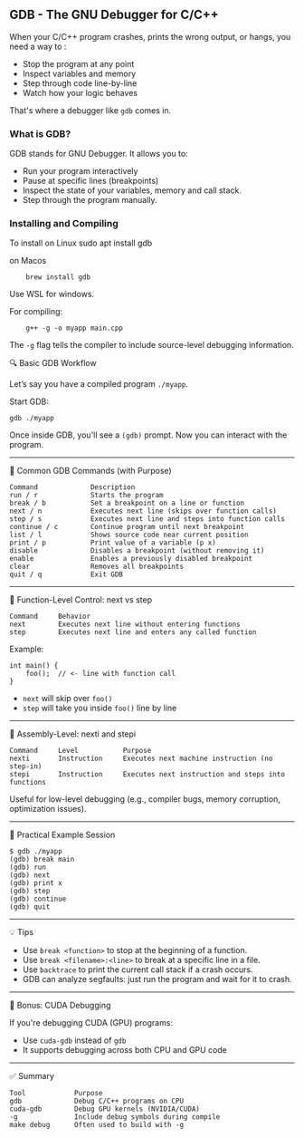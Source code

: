 ## GDB - The GNU Debugger for C/C++

When your C/C++ program crashes, prints the wrong output, or hangs, you need a way to :

- Stop the program at any point
- Inspect variables and memory
- Step through code line-by-line
- Watch how your logic behaves

That's where a debugger like `gdb` comes in.


### What is GDB?

GDB stands for GNU Debugger. It allows you to:
- Run your program interactively
- Pause at specific lines (breakpoints)
- Inspect the state of your variables, memory and call stack.
- Step through the program manually.


### Installing and Compiling

To install on Linux
        sudo apt install gdb

on Macos

        brew install gdb


Use WSL for windows.


For compiling:

        g++ -g -o myapp main.cpp

The `-g` flag tells the compiler to include source-level debugging information.

🔍 Basic GDB Workflow

Let’s say you have a compiled program `./myapp`.

Start GDB:

    gdb ./myapp

Once inside GDB, you'll see a `(gdb)` prompt. Now you can interact with the program.

---

🧭 Common GDB Commands (with Purpose)

    Command				Description
    run / r				Starts the program
    break / b			Set a breakpoint on a line or function
    next / n			Executes next line (skips over function calls)
    step / s			Executes next line and steps into function calls
    continue / c		Continue program until next breakpoint
    list / l			Shows source code near current position
    print / p			Print value of a variable (p x)
    disable				Disables a breakpoint (without removing it)
    enable				Enables a previously disabled breakpoint
    clear				Removes all breakpoints
    quit / q			Exit GDB

---

🧠 Function-Level Control: next vs step

    Command		Behavior
    next		Executes next line without entering functions
    step		Executes next line and enters any called function

Example:

    int main() {
        foo();  // <- line with function call
    }

- `next` will skip over `foo()`
- `step` will take you inside `foo()` line by line

---

🔬 Assembly-Level: nexti and stepi

    Command		Level			Purpose
    nexti		Instruction		Executes next machine instruction (no step-in)
    stepi		Instruction		Executes next instruction and steps into functions

Useful for low-level debugging (e.g., compiler bugs, memory corruption, optimization issues).

---

🧪 Practical Example Session

    $ gdb ./myapp
    (gdb) break main
    (gdb) run
    (gdb) next
    (gdb) print x
    (gdb) step
    (gdb) continue
    (gdb) quit

---

💡 Tips

- Use `break <function>` to stop at the beginning of a function.
- Use `break <filename>:<line>` to break at a specific line in a file.
- Use `backtrace` to print the current call stack if a crash occurs.
- GDB can analyze segfaults: just run the program and wait for it to crash.

---

🚀 Bonus: CUDA Debugging

If you're debugging CUDA (GPU) programs:

- Use `cuda-gdb` instead of `gdb`
- It supports debugging across both CPU and GPU code

---

✅ Summary

    Tool			Purpose
    gdb				Debug C/C++ programs on CPU
    cuda-gdb		Debug GPU kernels (NVIDIA/CUDA)
    -g				Include debug symbols during compile
    make debug		Often used to build with -g